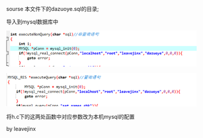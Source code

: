 sourse 本文件下的dazuoye.sql的目录;

导入到mysql数据库中



![image-20220601001334480](使用指南.assets/image-20220601001334480.png)

![image-20220601001337606](使用指南.assets/image-20220601001337606.png)

将h.c下的这两处函数中对应参数改为本机mysql的配置

by leavejinx